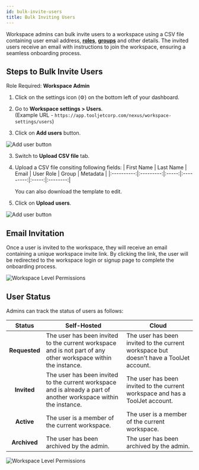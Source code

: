 ```yaml
---
id: bulk-invite-users
title: Bulk Inviting Users
---
```


Workspace admins can bulk invite users to a workspace using a CSV file containing user email address, **[roles](#)**, **[groups](#)** and other details. The invited users receive an email with instructions to join the workspace, ensuring a seamless onboarding process.

## Steps to Bulk Invite Users

Role Required: **Workspace Admin**

1. Click on the settings icon (⚙️) on the bottom left of your dashboard.

2. Go to **Workspace settings > Users**. <br/> 
    (Example URL - `https://app.tooljetcorp.com/nexus/workspace-settings/users`)

3. Click on **Add users** button.

<img className="screenshot-full" src="/img/user-management/onboard-user/invite-user/add-user.png" alt="Add user button" />

3. Switch to **Upload CSV file** tab.
4. Upload a CSV file consiting following fields:
    | First Name | Last Name | Email | User Role | Group | Metadata |
    |:----------:|:---------:|:-----:|:---------:|:-----:|:--------:|
    
    You can also download the template to edit.
5. Click on **Upload users**.

<img className="screenshot-full" src="/img/user-management/onboard-user/bulk-invite/upload-csv.png" alt="Add user button" />

## Email Invitation

Once a user is invited to the workspace, they will receive an email containing a unique workspace invite link. By clicking the link, the user will be redirected to the workspace login or signup page to complete the onboarding process. 

<img className="screenshot-full" src="/img/user-management/onboard-user/invite-user/email.png" alt="Workspace Level Permissions" />

## User Status

Admins can track the status of users as follows:

| <center> Status </center> | <center> Self-Hosted </center> | <center> Cloud </center> |
|:-------:|:------------|:------|
| **Requested** | The user has been invited to the current workspace and is not part of any other workspace within the instance. | The user has been invited to the current workspace but doesn't have a ToolJet account. |
| **Invited** | The user has been invited to the current workspace and is already a part of another workspace within the instance. | The user has been invited to the current workspace and has a ToolJet account. |
| **Active** | The user is a member of the current workspace. | The user is a member of the current workspace. |
| **Archived**| The user has been archived by the admin. | The user has been archived by the admin. |

<img className="screenshot-full" src="/img/user-management/onboard-user/invite-user/user-status.png" alt="Workspace Level Permissions" />

